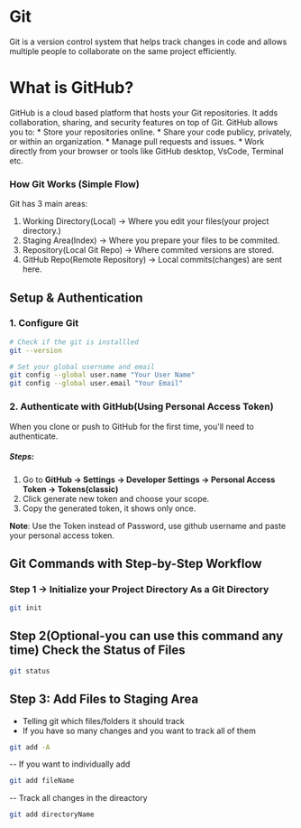 # Git
Git is a version control system that helps track changes in code and allows multiple people to collaborate on the same project efficiently. 

# What is GitHub? 
GitHub is a cloud based platform that hosts your Git repositories. 
It adds collaboration, sharing, and security features on top of Git. 
GitHub allows you to:
    * Store your repositories online. 
    * Share your code publicy, privately, or within an organization. 
    * Manage pull requests and issues. 
    * Work directly from your browser or tools like GitHub desktop, VsCode, Terminal etc. 

### How Git Works (Simple Flow)
Git has 3 main areas: 
1. Working Directory(Local) -> Where you edit your files(your project directory.)
2. Staging Area(Index) -> Where you prepare your files to be commited. 
3. Repository(Local Git Repo) -> Where commited versions are stored. 
4. GitHub Repo(Remote Repository) -> Local commits(changes) are sent here. 

## Setup & Authentication

### 1. Configure Git
```bash
# Check if the git is installled
git --version

# Set your global username and email
git config --global user.name "Your User Name"
git config --global user.email "Your Email" 
```
### 2. Authenticate with GitHub(Using Personal Access Token)
When you clone or push to GitHub for the first time, you'll need to authenticate. 

##### Steps: 
1. Go to **GitHub -> Settings -> Developer Settings -> Personal Access Token -> Tokens(classic)**
2. Click generate new token and choose your scope.
3. Copy the generated token, it shows only once. 

**Note**: 
Use the Token instead of Password, use github username and paste your personal access token. 

## Git Commands with Step-by-Step Workflow
 
### Step 1 -> Initialize your Project Directory As a Git Directory
```bash
git init
```

## Step 2(Optional-you can use this command any time) Check the Status of Files
```bash
git status
```

## Step 3: Add Files to Staging Area
- Telling git which files/folders it should track
- If you have so many changes and you want to track all of them 
```bash
git add -A
```
-- If you want to individually add 
```bash
git add fileName
```
-- Track all changes in the direactory
```bash
git add directoryName
```